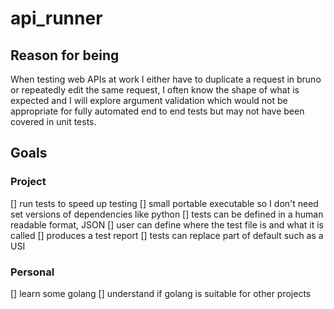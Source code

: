 # api_runner

## Reason for being
When testing web APIs at work I either have to duplicate a request in bruno or repeatedly edit the same request, I often know the shape of what is expected and I will explore argument validation which would not be appropriate for fully automated end to end tests but may not have been covered in unit tests.
## Goals

### Project

[] run tests to speed up testing
[] small portable executable so I don't need set versions of dependencies like python
[] tests can be defined in a human readable format, JSON
[] user can define where the test file is and what it is called
[] produces a test report 
[] tests can replace part of default such as a USI

### Personal
[] learn some golang
[] understand if golang is suitable for other projects